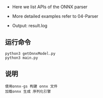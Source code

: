 #

+ Here we list APIs of the ONNX parser

+ More detailed examples refer to 04-Parser

+ Output: result.log

## 运行命令    

```shell
python3 getOnnxModel.py
python3 main.py
```

## 说明  
```
使用onnx-gs 构建 onnx 文件   
加载onnx 生成 序列化引擎  
```
